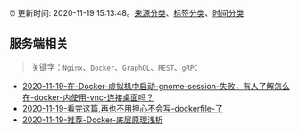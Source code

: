 :alarm_clock: 更新时间: 2020-11-19 15:13:48。[来源分类](../README.md)、[标签分类](../TAGS.md)、[时间分类](../TIMELINE.md)

## 服务端相关


> 关键字：`Nginx`、`Docker`、`GraphQL`、`REST`、`gRPC`



- [2020-11-19-在-Docker-虚拟机中启动-gnome-session-失败，有人了解怎么在-docker-内使用-vnc-连接桌面吗？](https://www.v2ex.com/t/727302) 
- [2020-11-19-看完这篇,再也不用担心不会写-dockerfile-了](https://toutiao.io/k/zzpdj8o) 
- [2020-11-19-推荐-Docker-底层原理浅析](https://toutiao.io/k/nvbge2t) 